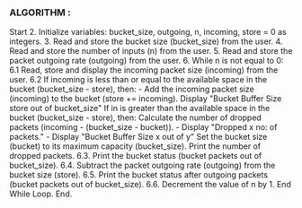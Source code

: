 ### ALGORITHM : 
 Start
2. Initialize variables:  bucket_size, outgoing, n, incoming, store = 0 as integers.
3. Read and store the bucket size (bucket_size) from the user.
4. Read and store the number of inputs (n) from the user.
5. Read and store the packet outgoing rate (outgoing) from the user.
6. While n is not equal to 0:
  6.1 Read, store and display the incoming packet size (incoming) from the user.
  6.2 If incoming is less than or equal to the available space in the bucket (bucket_size - store), then:
    - Add the incoming packet size (incoming) to the bucket (store += incoming).
  Display "Bucket Buffer Size store out of bucket_size"
  If in is greater than the available space in the bucket (bucket_size - store), then:
  Calculate the number of dropped packets (incoming - (bucket_size - bucket)).
        - Display "Dropped x no: of packets."
        - Display "Bucket Buffer Size x out of y"
  Set the bucket size (bucket) to its maximum capacity (bucket_size).
  Print the number of dropped packets. 
6.3.  Print the bucket status (bucket packets out of bucket_size).
6.4.  Subtract the packet outgoing rate (outgoing) from the bucket size (store).
6.5.  Print the bucket status after outgoing packets (bucket packets out of bucket_size).
6.6.  Decrement the value of n by 1.
End While Loop.
End.
